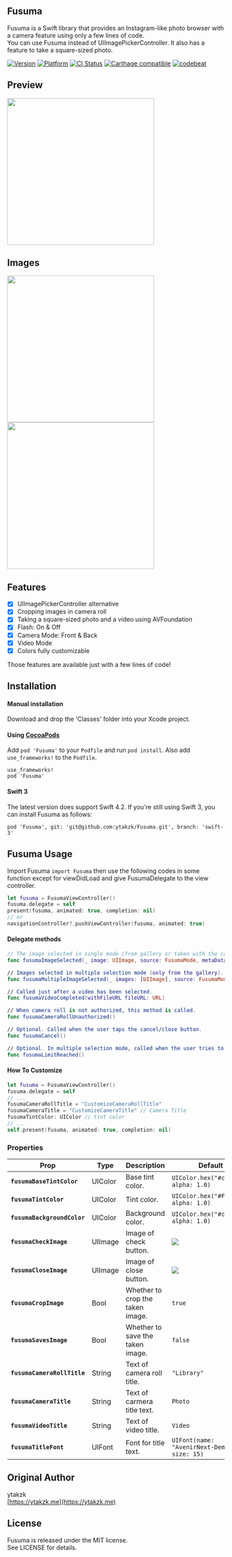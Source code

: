 ## Fusuma

Fusuma is a Swift library that provides an Instagram-like photo browser with a camera feature using only a few lines of code.  
You can use Fusuma instead of UIImagePickerController. It also has a feature to take a square-sized photo.

[![Version](https://img.shields.io/cocoapods/v/Fusuma.svg?style=flat)](http://cocoapods.org/pods/Fusuma)
[![Platform](https://img.shields.io/cocoapods/p/Fusuma.svg?style=flat)](http://cocoapods.org/pods/Fusuma)
[![CI Status](http://img.shields.io/travis/ytakzk/Fusuma.svg?style=flat)](https://travis-ci.org/ytakzk/Fusuma)
[![Carthage compatible](https://img.shields.io/badge/Carthage-compatible-4BC51D.svg?style=flat)](https://github.com/Carthage/Carthage)
[![codebeat](https://codebeat.co/badges/287ff7b1-4cda-4384-8780-88e1dbff95cd)](https://codebeat.co/projects/github-com-ytakzk-fusuma)

## Preview
<img src="./Demo/fusuma.gif?raw=true" width="340px">

## Images
<img src="./Demo/camera_roll.png?raw=true" width="340px">
<img src="./Demo/photo.png?raw=true" width="340px">

## Features
- [x] UIImagePickerController alternative
- [x] Cropping images in camera roll
- [x] Taking a square-sized photo and a video using AVFoundation
- [x] Flash: On & Off 
- [x] Camera Mode: Front & Back 
- [x] Video Mode
- [x] Colors fully customizable

Those features are available just with a few lines of code!

## Installation

#### Manual installation

Download and drop the 'Classes' folder into your Xcode project.  

#### Using [CocoaPods](http://cocoapods.org/)

Add `pod 'Fusuma'` to your `Podfile` and run `pod install`. Also add `use_frameworks!` to the `Podfile`.

```
use_frameworks!
pod 'Fusuma'
```

#### Swift 3
The latest version does support Swift 4.2. If you're still using Swift 3, you can install Fusuma as follows:

`pod 'Fusuma', git: 'git@github.com:ytakzk/Fusuma.git', branch: 'swift-3'`

## Fusuma Usage
Import Fusuma ```import Fusuma``` then use the following codes in some function except for viewDidLoad and give FusumaDelegate to the view controller.  

```Swift
let fusuma = FusumaViewController()
fusuma.delegate = self
present(fusuma, animated: true, completion: nil)
// or
navigationController?.pushViewController(fusuma, animated: true)
```

#### Delegate methods

```Swift
// The image selected in single mode (from gallery or taken with the camera).
func fusumaImageSelected(_ image: UIImage, source: FusumaMode, metaData: ImageMetadata?)

// Images selected in multiple selection mode (only from the gallery).
func fusumaMultipleImageSelected(_ images: [UIImage], source: FusumaMode, metaData: [ImageMetadata])

// Called just after a video has been selected.
func fusumaVideoCompleted(withFileURL fileURL: URL)

// When camera roll is not authorized, this method is called.
func fusumaCameraRollUnauthorized()

// Optional. Called when the user taps the cancel/close button.
func fusumaCancel()

// Optional. In multiple selection mode, called when the user tries to select more photos than allowed.
func fusumaLimitReached()
```

#### How To Customize

```Swift
let fusuma = FusumaViewController()
fusuma.delegate = self
// ...
fusumaCameraRollTitle = "CustomizeCameraRollTitle"
fusumaCameraTitle = "CustomizeCameraTitle" // Camera Title
fusumaTintColor: UIColor // tint color
// ...
self.present(fusuma, animated: true, completion: nil)

```

### Properties

| Prop | Type | Description | Default |
|---|---|---|---|
|**`fusumaBaseTintColor `**|UIColor|Base tint color.|`UIColor.hex("#c9c7c8", alpha: 1.0)`|
|**`fusumaTintColor `**|UIColor|Tint color.|`UIColor.hex("#FCFCFC", alpha: 1.0)`|
|**`fusumaBackgroundColor `**|UIColor|Background color.|`UIColor.hex("#c9c7c8", alpha: 1.0)`|
|**`fusumaCheckImage `**| UIImage | Image of check button.|![](./Sources/Assets.xcassets/ic_check.imageset/ic_check_white_48pt.png)|
|**`fusumaCloseImage `**| UIImage |Image of close button.|![](./Sources/Assets.xcassets/ic_close.imageset/ic_close_white_48pt.png)|
|**`fusumaCropImage `**| Bool |Whether to crop the taken image.| `true` |
|**`fusumaSavesImage `**| Bool |Whether to save the taken image.| `false` |
|**`fusumaCameraRollTitle `**| String |Text of camera roll title.| `"Library"` |
|**`fusumaCameraTitle `**| String |Text of carmera title text.| `Photo` |
|**`fusumaVideoTitle `**| String |Text of video title.| `Video` |
|**`fusumaTitleFont `**| UIFont |Font for title text.| `UIFont(name: "AvenirNext-DemiBold", size: 15)` |

## Original Author
ytakzk  
 [https://ytakzk.me](https://ytakzk.me)
 
## License
Fusuma is released under the MIT license.  
See LICENSE for details.
